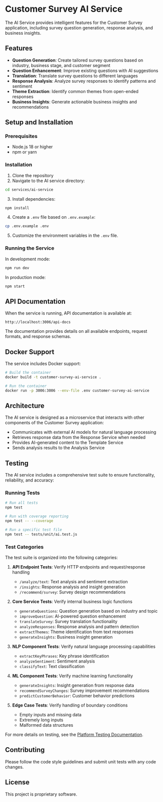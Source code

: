 # Customer Survey AI Service

The AI Service provides intelligent features for the Customer Survey application, including survey question generation, response analysis, and business insights.

## Features

- **Question Generation**: Create tailored survey questions based on industry, business stage, and customer segment
- **Question Enhancement**: Improve existing questions with AI suggestions
- **Translation**: Translate survey questions to different languages
- **Response Analysis**: Analyze survey responses to identify patterns and sentiment
- **Theme Extraction**: Identify common themes from open-ended responses
- **Business Insights**: Generate actionable business insights and recommendations

## Setup and Installation

### Prerequisites

- Node.js 18 or higher
- npm or yarn

### Installation

1. Clone the repository
2. Navigate to the AI service directory:

```bash
cd services/ai-service
```

3. Install dependencies:

```bash
npm install
```

4. Create a `.env` file based on `.env.example`:

```bash
cp .env.example .env
```

5. Customize the environment variables in the `.env` file.

### Running the Service

In development mode:

```bash
npm run dev
```

In production mode:

```bash
npm start
```

## API Documentation

When the service is running, API documentation is available at:

```
http://localhost:3006/api-docs
```

The documentation provides details on all available endpoints, request formats, and response schemas.

## Docker Support

The service includes Docker support:

```bash
# Build the container
docker build -t customer-survey-ai-service .

# Run the container
docker run -p 3006:3006 --env-file .env customer-survey-ai-service
```

## Architecture

The AI service is designed as a microservice that interacts with other components of the Customer Survey application:

- Communicates with external AI models for natural language processing
- Retrieves response data from the Response Service when needed
- Provides AI-generated content to the Template Service
- Sends analysis results to the Analysis Service

## Testing

The AI service includes a comprehensive test suite to ensure functionality, reliability, and accuracy:

### Running Tests

```bash
# Run all tests
npm test

# Run with coverage reporting
npm test -- --coverage

# Run a specific test file
npm test -- tests/unit/ai.test.js
```

### Test Categories

The test suite is organized into the following categories:

1. **API Endpoint Tests**: Verify HTTP endpoints and request/response handling
   - `/analyze/text`: Text analysis and sentiment extraction
   - `/insights`: Response analysis and insight generation
   - `/recommend/survey`: Survey design recommendations

2. **Core Service Tests**: Verify internal business logic functions
   - `generateQuestions`: Question generation based on industry and topic
   - `improveQuestion`: AI-powered question enhancement
   - `translateSurvey`: Survey translation functionality
   - `analyzeResponses`: Response analysis and pattern detection
   - `extractThemes`: Theme identification from text responses
   - `generateInsights`: Business insight generation

3. **NLP Component Tests**: Verify natural language processing capabilities
   - `extractKeyPhrases`: Key phrase identification
   - `analyzeSentiment`: Sentiment analysis
   - `classifyText`: Text classification

4. **ML Component Tests**: Verify machine learning functionality
   - `generateInsights`: Insight generation from response data
   - `recommendSurveyChanges`: Survey improvement recommendations
   - `predictCustomerBehavior`: Customer behavior predictions

5. **Edge Case Tests**: Verify handling of boundary conditions
   - Empty inputs and missing data
   - Extremely long inputs
   - Malformed data structures

For more details on testing, see the [Platform Testing Documentation](../tests/README.md).

## Contributing

Please follow the code style guidelines and submit unit tests with any code changes.

## License

This project is proprietary software. 